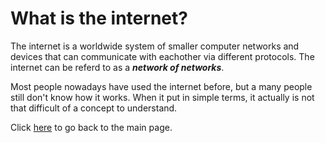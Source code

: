 # What is the internet?
The internet is a worldwide system of smaller computer networks and devices that can communicate with eachother via different protocols. The internet can be referd to as a ***network of networks***.  
  
Most people nowadays have used the internet before, but a many people still don't know how it works. When it put in simple terms, it actually is not that difficult of a concept to understand.  
  
Click [here](README.md) to go back to the main page.
